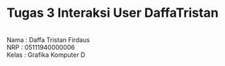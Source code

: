 # Tugas 3 Interaksi User DaffaTristan
<br>Nama : Daffa Tristan Firdaus
<br>NRP : 05111940000006
<br>Kelas : Grafika Komputer D
